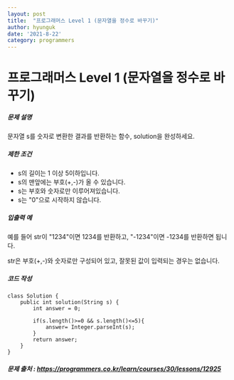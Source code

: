 ```yaml
---
layout: post
title:  "프로그래머스 Level 1 (문자열을 정수로 바꾸기)"
author: hyunguk
date: '2021-8-22'
category: programmers
---
```


# 프로그래머스 Level 1 (문자열을 정수로 바꾸기)

##### 문제 설명

문자열 s를 숫자로 변환한 결과를 반환하는 함수, solution을 완성하세요.

##### 제한 조건

- s의 길이는 1 이상 5이하입니다.
- s의 맨앞에는 부호(+,-)가 올 수 있습니다.
- s는 부호와 숫자로만 이루어져있습니다.
- s는 "0"으로 시작하지 않습니다.

##### 입출력 예

예를 들어 str이 "1234"이면 1234를 반환하고, "-1234"이면 -1234를 반환하면 됩니다.

str은 부호(+,-)와 숫자로만 구성되어 있고, 잘못된 값이 입력되는 경우는 없습니다.

##### 코드 작성

```
class Solution {
    public int solution(String s) {
        int answer = 0;
        
        if(s.length()>=0 && s.length()<=5){
            answer= Integer.parseInt(s);
        }
        return answer;
    }
}
```

 ##### 문제 출처 : https://programmers.co.kr/learn/courses/30/lessons/12925